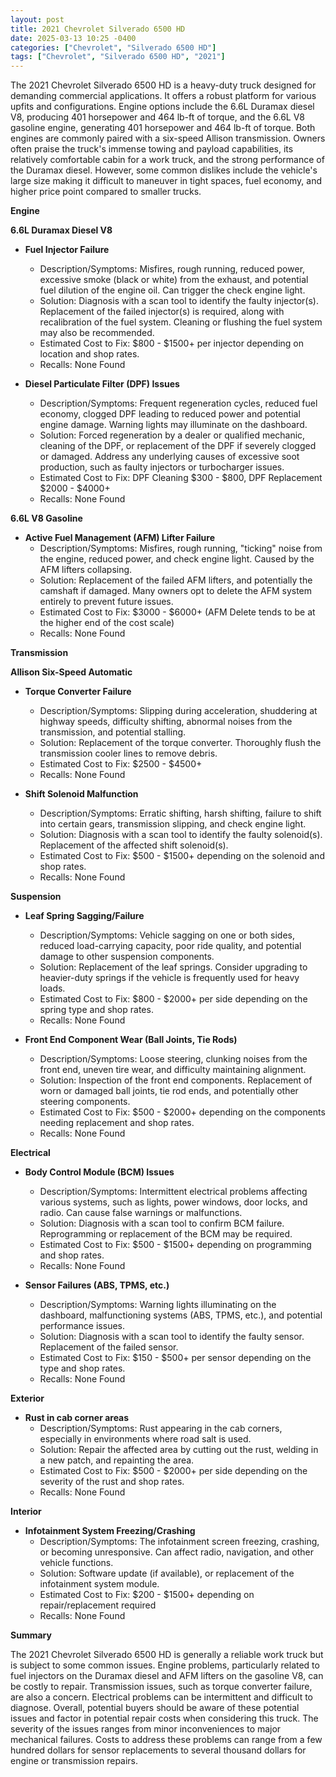 ```yaml
---
layout: post
title: 2021 Chevrolet Silverado 6500 HD
date: 2025-03-13 10:25 -0400
categories: ["Chevrolet", "Silverado 6500 HD"]
tags: ["Chevrolet", "Silverado 6500 HD", "2021"]
---
```

The 2021 Chevrolet Silverado 6500 HD is a heavy-duty truck designed for demanding commercial applications. It offers a robust platform for various upfits and configurations. Engine options include the 6.6L Duramax diesel V8, producing 401 horsepower and 464 lb-ft of torque, and the 6.6L V8 gasoline engine, generating 401 horsepower and 464 lb-ft of torque. Both engines are commonly paired with a six-speed Allison transmission. Owners often praise the truck's immense towing and payload capabilities, its relatively comfortable cabin for a work truck, and the strong performance of the Duramax diesel. However, some common dislikes include the vehicle's large size making it difficult to maneuver in tight spaces, fuel economy, and higher price point compared to smaller trucks.

**Engine**

**6.6L Duramax Diesel V8**

*   **Fuel Injector Failure**
    *   Description/Symptoms: Misfires, rough running, reduced power, excessive smoke (black or white) from the exhaust, and potential fuel dilution of the engine oil. Can trigger the check engine light.
    *   Solution: Diagnosis with a scan tool to identify the faulty injector(s). Replacement of the failed injector(s) is required, along with recalibration of the fuel system. Cleaning or flushing the fuel system may also be recommended.
    *   Estimated Cost to Fix: $800 - $1500+ per injector depending on location and shop rates.
    *   Recalls: None Found

*   **Diesel Particulate Filter (DPF) Issues**
    *   Description/Symptoms: Frequent regeneration cycles, reduced fuel economy, clogged DPF leading to reduced power and potential engine damage. Warning lights may illuminate on the dashboard.
    *   Solution: Forced regeneration by a dealer or qualified mechanic, cleaning of the DPF, or replacement of the DPF if severely clogged or damaged. Address any underlying causes of excessive soot production, such as faulty injectors or turbocharger issues.
    *   Estimated Cost to Fix: DPF Cleaning $300 - $800, DPF Replacement $2000 - $4000+
    *   Recalls: None Found

**6.6L V8 Gasoline**

*   **Active Fuel Management (AFM) Lifter Failure**
    *   Description/Symptoms: Misfires, rough running, "ticking" noise from the engine, reduced power, and check engine light. Caused by the AFM lifters collapsing.
    *   Solution: Replacement of the failed AFM lifters, and potentially the camshaft if damaged. Many owners opt to delete the AFM system entirely to prevent future issues.
    *   Estimated Cost to Fix: $3000 - $6000+ (AFM Delete tends to be at the higher end of the cost scale)
    *   Recalls: None Found

**Transmission**

**Allison Six-Speed Automatic**

*   **Torque Converter Failure**
    *   Description/Symptoms: Slipping during acceleration, shuddering at highway speeds, difficulty shifting, abnormal noises from the transmission, and potential stalling.
    *   Solution: Replacement of the torque converter. Thoroughly flush the transmission cooler lines to remove debris.
    *   Estimated Cost to Fix: $2500 - $4500+
    *   Recalls: None Found

*   **Shift Solenoid Malfunction**
    *   Description/Symptoms: Erratic shifting, harsh shifting, failure to shift into certain gears, transmission slipping, and check engine light.
    *   Solution: Diagnosis with a scan tool to identify the faulty solenoid(s). Replacement of the affected shift solenoid(s).
    *   Estimated Cost to Fix: $500 - $1500+ depending on the solenoid and shop rates.
    *   Recalls: None Found

**Suspension**

*   **Leaf Spring Sagging/Failure**
    *   Description/Symptoms: Vehicle sagging on one or both sides, reduced load-carrying capacity, poor ride quality, and potential damage to other suspension components.
    *   Solution: Replacement of the leaf springs. Consider upgrading to heavier-duty springs if the vehicle is frequently used for heavy loads.
    *   Estimated Cost to Fix: $800 - $2000+ per side depending on the spring type and shop rates.
    *   Recalls: None Found

*   **Front End Component Wear (Ball Joints, Tie Rods)**
    *   Description/Symptoms: Loose steering, clunking noises from the front end, uneven tire wear, and difficulty maintaining alignment.
    *   Solution: Inspection of the front end components. Replacement of worn or damaged ball joints, tie rod ends, and potentially other steering components.
    *   Estimated Cost to Fix: $500 - $2000+ depending on the components needing replacement and shop rates.
    *   Recalls: None Found

**Electrical**

*   **Body Control Module (BCM) Issues**
    *   Description/Symptoms: Intermittent electrical problems affecting various systems, such as lights, power windows, door locks, and radio. Can cause false warnings or malfunctions.
    *   Solution: Diagnosis with a scan tool to confirm BCM failure. Reprogramming or replacement of the BCM may be required.
    *   Estimated Cost to Fix: $500 - $1500+ depending on programming and shop rates.
    *   Recalls: None Found

*   **Sensor Failures (ABS, TPMS, etc.)**
    *   Description/Symptoms: Warning lights illuminating on the dashboard, malfunctioning systems (ABS, TPMS, etc.), and potential performance issues.
    *   Solution: Diagnosis with a scan tool to identify the faulty sensor. Replacement of the failed sensor.
    *   Estimated Cost to Fix: $150 - $500+ per sensor depending on the type and shop rates.
    *   Recalls: None Found

**Exterior**

*   **Rust in cab corner areas**
    *   Description/Symptoms: Rust appearing in the cab corners, especially in environments where road salt is used.
    *   Solution: Repair the affected area by cutting out the rust, welding in a new patch, and repainting the area.
    *   Estimated Cost to Fix: $500 - $2000+ per side depending on the severity of the rust and shop rates.
    *   Recalls: None Found

**Interior**

*   **Infotainment System Freezing/Crashing**
    *   Description/Symptoms: The infotainment screen freezing, crashing, or becoming unresponsive. Can affect radio, navigation, and other vehicle functions.
    *   Solution: Software update (if available), or replacement of the infotainment system module.
    *   Estimated Cost to Fix: $200 - $1500+ depending on repair/replacement required
    *   Recalls: None Found

**Summary**

The 2021 Chevrolet Silverado 6500 HD is generally a reliable work truck but is subject to some common issues. Engine problems, particularly related to fuel injectors on the Duramax diesel and AFM lifters on the gasoline V8, can be costly to repair. Transmission issues, such as torque converter failure, are also a concern. Electrical problems can be intermittent and difficult to diagnose. Overall, potential buyers should be aware of these potential issues and factor in potential repair costs when considering this truck. The severity of the issues ranges from minor inconveniences to major mechanical failures. Costs to address these problems can range from a few hundred dollars for sensor replacements to several thousand dollars for engine or transmission repairs.

